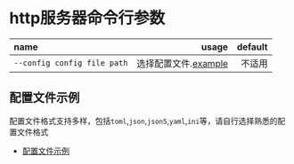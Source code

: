 # http服务器命令行参数

| name                                     |                     usage |   default |
|:-----------------------------------------|--------------------------:|----------:|
| `--config config file path`              | 选择配置文件.[example](#配置文件示例) |       不适用 |

## 配置文件示例

配置文件格式支持多样，包括`toml`,`json`,`json5`,`yaml`,`ini`等，请自行选择熟悉的配置文件格式

- [配置文件示例](https://github.com/SkyUOI/OurChat/tree/main/config)
